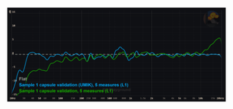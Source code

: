 

![sample 1](https://github.com/animegolem/pirate-extensions-extended/blob/main/step-by-step-guide/Images/HBO0302C-581248%20Sample%201.png)
